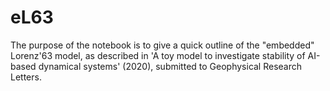 # eL63
The purpose of the notebook is to give a quick outline of the "embedded" Lorenz'63 model, as described in 'A toy model to investigate stability of AI-based dynamical systems' (2020), submitted to Geophysical Research Letters. 
